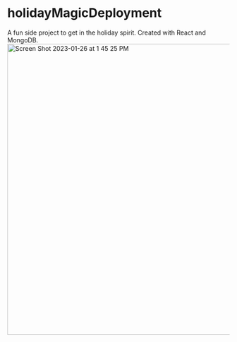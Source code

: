# holidayMagicDeployment
A fun side project to get in the holiday spirit.
Created with React and MongoDB.
<img width="659" alt="Screen Shot 2023-01-26 at 1 45 25 PM" src="https://user-images.githubusercontent.com/104395764/214946772-9475810c-3fae-4326-a210-1f6955fb0d18.png">

